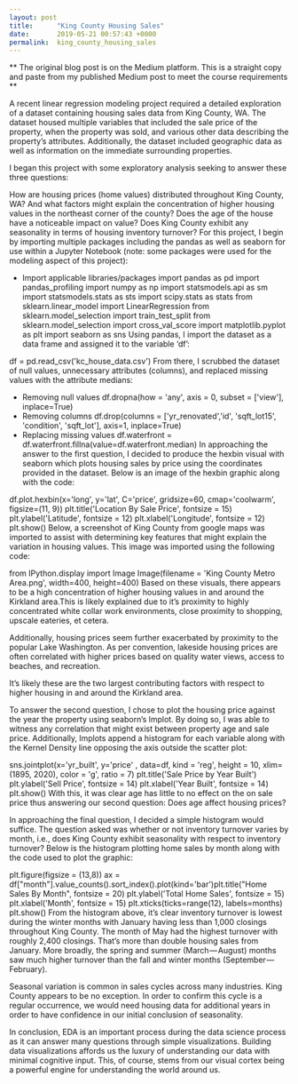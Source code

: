 ```yaml
---
layout: post
title:      "King County Housing Sales"
date:       2019-05-21 00:57:43 +0000
permalink:  king_county_housing_sales
---
```



** The original blog post is on the Medium platform. This is a straight copy and paste from my published Medium post to meet the course requirements **

A recent linear regression modeling project required a detailed exploration of a dataset containing housing sales data from King County, WA. The dataset housed multiple variables that included the sale price of the property, when the property was sold, and various other data describing the property’s attributes. Additionally, the dataset included geographic data as well as information on the immediate surrounding properties.

I began this project with some exploratory analysis seeking to answer these three questions:

How are housing prices (home values) distributed throughout King County, WA? And what factors might explain the concentration of higher housing values in the northeast corner of the county?
Does the age of the house have a noticeable impact on value?
Does King County exhibit any seasonality in terms of housing inventory turnover?
For this project, I begin by importing multiple packages including the pandas as well as seaborn for use within a Jupyter Notebook (note: some packages were used for the modeling aspect of this project):

- Import applicable libraries/packages
import pandas as pd
import pandas_profiling
import numpy as np
import statsmodels.api as sm
import statsmodels.stats as sts
import scipy.stats as stats
from sklearn.linear_model import LinearRegression
from sklearn.model_selection import train_test_split
from sklearn.model_selection import cross_val_score
import matplotlib.pyplot as plt
import seaborn as sns
Using pandas, I import the dataset as a data frame and assigned it to the variable ‘df’:

df = pd.read_csv('kc_house_data.csv')
From there, I scrubbed the dataset of null values, unnecessary attributes (columns), and replaced missing values with the attribute medians:

- Removing null values
df.dropna(how = 'any', axis = 0, subset = ['view'], inplace=True)
- Removing columns
df.drop(columns = ['yr_renovated','id', 'sqft_lot15', 'condition', 'sqft_lot'], axis=1, inplace=True)
- Replacing missing values
df.waterfront = df.waterfront.fillna(value=df.waterfront.median)
In approaching the answer to the first question, I decided to produce the hexbin visual with seaborn which plots housing sales by price using the coordinates provided in the dataset. Below is an image of the hexbin graphic along with the code:


df.plot.hexbin(x='long', y='lat', C='price', gridsize=60, cmap='coolwarm', figsize=(11, 9))
plt.title('Location By Sale Price', fontsize = 15)
plt.ylabel('Latitude', fontsize = 12)
plt.xlabel('Longitude', fontsize = 12)
plt.show()
Below, a screenshot of King County from google maps was imported to assist with determining key features that might explain the variation in housing values. This image was imported using the following code:


from IPython.display import Image
Image(filename = 'King County Metro Area.png', width=400, height=400)
Based on these visuals, there appears to be a high concentration of higher housing values in and around the Kirkland area.This is likely explained due to it’s proximity to highly concentrated white collar work environments, close proximity to shopping, upscale eateries, et cetera.

Additionally, housing prices seem further exacerbated by proximity to the popular Lake Washington. As per convention, lakeside housing prices are often correlated with higher prices based on quality water views, access to beaches, and recreation.

It’s likely these are the two largest contributing factors with respect to higher housing in and around the Kirkland area.

To answer the second question, I chose to plot the housing price against the year the property using seaborn’s lmplot. By doing so, I was able to witness any correlation that might exist between property age and sale price. Additionally, lmplots append a histogram for each variable along with the Kernel Density line opposing the axis outside the scatter plot:


sns.jointplot(x='yr_built', y='price' , data=df, kind = 'reg', height = 10, xlim=(1895, 2020), color = 'g', ratio = 7)
plt.title('Sale Price by Year Built')
plt.ylabel('Sell Price', fontsize = 14)
plt.xlabel('Year Built', fontsize = 14)
plt.show()
With this, it was clear age has little to no effect on the on sale price thus answering our second question: Does age affect housing prices?

In approaching the final question, I decided a simple histogram would suffice. The question asked was whether or not inventory turnover varies by month, i.e., does King County exhibit seasonality with respect to inventory turnover? Below is the histogram plotting home sales by month along with the code used to plot the graphic:


plt.figure(figsize = (13,8))
ax = df["month"].value_counts().sort_index().plot(kind='bar')plt.title("Home Sales By Month", fontsize = 20)
plt.ylabel('Total Home Sales', fontsize = 15)
plt.xlabel('Month', fontsize = 15)
plt.xticks(ticks=range(12), labels=months)
plt.show()
From the histogram above, it’s clear inventory turnover is lowest during the winter months with January having less than 1,000 closings throughout King County. The month of May had the highest turnover with roughly 2,400 closings. That’s more than double housing sales from January. More broadly, the spring and summer (March — August) months saw much higher turnover than the fall and winter months (September — February).

Seasonal variation is common in sales cycles across many industries. King County appears to be no exception. In order to confirm this cycle is a regular occurrence, we would need housing data for additional years in order to have confidence in our initial conclusion of seasonality.

In conclusion, EDA is an important process during the data science process as it can answer many questions through simple visualizations. Building data visualizations affords us the luxury of understanding our data with minimal cognitive input. This, of course, stems from our visual cortex being a powerful engine for understanding the world around us.



